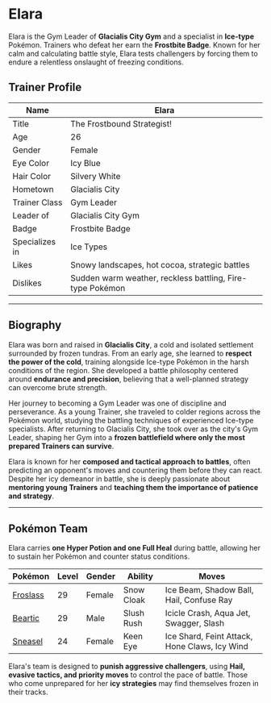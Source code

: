 # Elara  

Elara is the Gym Leader of **Glacialis City Gym** and a specialist in **Ice-type** Pokémon. Trainers who defeat her earn the **Frostbite Badge**. Known for her calm and calculating battle style, Elara tests challengers by forcing them to endure a relentless onslaught of freezing conditions.  

## Trainer Profile  

| Name  | Elara |
|--------|--------|
| Title  | The Frostbound Strategist! |
| Age  | 26 |
| Gender  | Female |
| Eye Color  | Icy Blue |
| Hair Color  | Silvery White |
| Hometown  | Glacialis City |
| Trainer Class  | Gym Leader |
| Leader of  | Glacialis City Gym |
| Badge  | Frostbite Badge |
| Specializes in  | Ice Types |
| Likes  | Snowy landscapes, hot cocoa, strategic battles |
| Dislikes  | Sudden warm weather, reckless battling, Fire-type Pokémon |

---

## Biography  

Elara was born and raised in **Glacialis City**, a cold and isolated settlement surrounded by frozen tundras. From an early age, she learned to **respect the power of the cold**, training alongside Ice-type Pokémon in the harsh conditions of the region. She developed a battle philosophy centered around **endurance and precision**, believing that a well-planned strategy can overcome brute strength.  

Her journey to becoming a Gym Leader was one of discipline and perseverance. As a young Trainer, she traveled to colder regions across the Pokémon world, studying the battling techniques of experienced Ice-type specialists. After returning to Glacialis City, she took over as the city's Gym Leader, shaping her Gym into a **frozen battlefield where only the most prepared Trainers can survive**.  

Elara is known for her **composed and tactical approach to battles**, often predicting an opponent's moves and countering them before they can react. Despite her icy demeanor in battle, she is deeply passionate about **mentoring young Trainers** and **teaching them the importance of patience and strategy**.  

---

## Pokémon Team  

Elara carries **one Hyper Potion and one Full Heal** during battle, allowing her to sustain her Pokémon and counter status conditions.  

| Pokémon  | Level | Gender | Ability | Moves |
|----------|-------|--------|---------|-------|
| [Froslass](https://bulbapedia.bulbagarden.net/wiki/Froslass_(Pok%C3%A9mon)) | 29 | Female | Snow Cloak | Ice Beam, Shadow Ball, Hail, Confuse Ray |
| [Beartic](https://bulbapedia.bulbagarden.net/wiki/Beartic_(Pok%C3%A9mon)) | 29 | Male | Slush Rush | Icicle Crash, Aqua Jet, Swagger, Slash |
| [Sneasel](https://bulbapedia.bulbagarden.net/wiki/Sneasel_(Pok%C3%A9mon)) | 24 | Female | Keen Eye | Ice Shard, Feint Attack, Hone Claws, Icy Wind |

Elara's team is designed to **punish aggressive challengers**, using **Hail, evasive tactics, and priority moves** to control the pace of battle. Those who come unprepared for her **icy strategies** may find themselves frozen in their tracks.  
